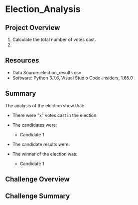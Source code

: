 # Election_Analysis

## Project Overview

1. Calculate the total number of votes cast.
2. 

## Resources
- Data Source: election_results.csv
- Software: Python 3.7.6, Visual Studio Code-insiders, 1.65.0

## Summary
The analysis of the election show that:
- There were "x" votes cast in the election.
- The candidates were:
    - Candidate 1


- The candidate results were:

- The winner of the election was:
    - Candidate 1

## Challenge Overview


## Challenge Summary
